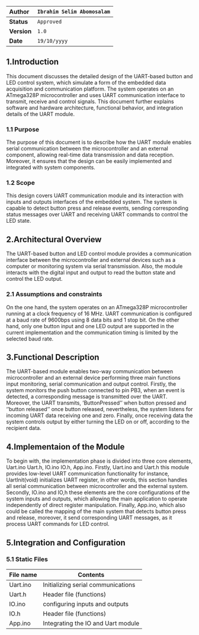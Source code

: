 | **Author**              | `Ibrahim Selim Abomosalam`                                       |
|:------------------------|:-----------------------------------------------------|
| **Status**              | `Approved`                          |
| **Version**             | `1.0`                                                |
| **Date**                | `19/10/yyyy`                                         |

## 1.Introduction
This document discusses the detailed design of the UART-based button and LED control system, which simulate a form of the embedded data acquisition and communication platform. The system operates on an ATmega328P microcontroller and uses UART communication interface to transmit, receive and control signals. This document further explains software and hardware architecture, functional behavior, and integration details of the UART module.

### 1.1 Purpose
The purpose of this document is to describe how the UART module enables serial communication between the microcontroller and an external component, allowing real-time data transmission and data reception. Moreover, it ensures that the design can be easily implemented and integrated with system components.
### 1.2 Scope
This design covers UART communication module and its interaction with inputs and outputs interfaces of the embedded system. The system is capable to detect button press and release events, sending corresponding status messages over UART and receiving UART commands to control the LED state.

## 2.Architectural Overview
The UART-based button and LED control module provides a communication interface between the microcontroller and external devices such as a computer or monitoring system via serial transmission. Also, the module interacts with the digital input and output to read the button state and control the LED output.
### 2.1 Assumptions and constraints 
On the one hand, the system operates on an ATmega328P microcontroller running at a clock frequency of 16 MHz. UART communication is configured at a baud rate of 9600bps using 8 data bits and 1 stop bit. On the other hand, only one button input and one LED output are supported in the current implementation and the communication timing is limited by the selected baud rate.

## 3.Functional Description
The UART-based module enables two-way communication between microcontroller and an external device performing three main functions input monitoring, serial communication and output control. Firstly, the system monitors the push button connected to pin PB3, when an event is detected, a corresponding message is transmitted over the UART. Moreover, the UART transmits, ’ButtonPressed’’ when button pressed and ‘’button released’’ once button released, nevertheless, the system listens for incoming UART data receiving one and zero. Finally, once receiving data the system controls output by either turning the LED on or off, according to the recipient data.

## 4.Implementaion of the Module
To begin with, the implementation phase is divided into three core elements, Uart.ino Uart.h, IO.ino IO.h, App.ino. Firstly, Uart.ino and Uart.h this module provides low-level UART communication functionality for instance, UartInit(void) initializes UART register, in other words, this section handles all serial communication between microcontroller and the external system. Secondly, IO.ino and IO,h these elements are the core configurations of the system inputs and outputs, which allowing the main application to operate independently of direct register manipulation. Finally, App.ino, which also could be called the mapping of the main system that detects button press and release, moreover, it send corresponding UART messages, as it process UART commands for LED control.

## 5.Integration and Configuration
### 5.1 Static Files
| File name | Contents                             |
|-----------|--------------------------------------|
| Uart.ino  | Initializing serial communications   |
| Uart.h    | Header file (functions)              |
| IO.ino    | configuring inputs and outputs       |
| IO.h      | Header file (functions)              |
| App.ino   | Integrating the IO and Uart module   |


